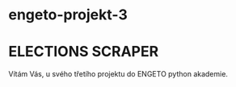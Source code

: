 # engeto-projekt-3
# ELECTIONS SCRAPER
Vítám Vás, u svého třetího projektu do ENGETO python akademie.
